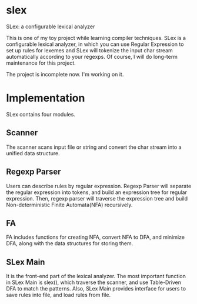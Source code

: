 # slex
SLex: a configurable lexical analyzer

This is one of my toy project while learning compiler techniques. SLex is a configurable lexical analyzer, in which you
can use Regular Expression to set up rules for lexemes and SLex will tokenize the input char stream automatically according
to your regexps. Of course, I will do long-term maintenance for this project.

The project is incomplete now. I'm working on it.

# Implementation
SLex contains four modules.

## Scanner
The scanner scans input file or string and convert the char stream into a unified data structure.

## Regexp Parser
Users can describe rules by regular expression. Regexp Parser will separate the regular expression into tokens, and build
an expression tree for regular expression. Then, regexp parser will traverse the expression tree and build Non-deterministic
Finite Automata(NFA) recursively.

## FA
FA includes functions for creating NFA, convert NFA to DFA, and minimize DFA, along with the data structures for storing them.

## SLex Main
It is the front-end part of the lexical analyzer. The most important function in SLex Main is slex(), which traverse the scanner,
and use Table-Driven DFA to match the patterns. Also, SLex Main provides interface for users to save rules into file, and load rules
from file.
